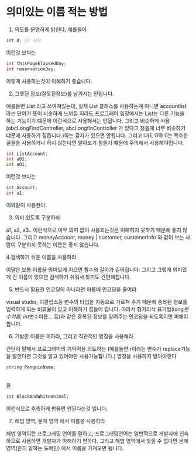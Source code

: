 # 의미있는 이름 적는 방법

1. 의도를 분명하게 밝힌다, 예를들어

```C#
int d; // 시간
```

이런것 보다는

```C#
int thisPageElapsedDay;
int reservationDay;
```

이렇게 사용하는것이 이해하기 좋습니다.
<br/>

2. 그릇된 정보(잘못된정보)를 남겨서는 안됩니다.

예를들면 List 라고 쓰여져있는데, 실제 List 클래스를 사용하는게 아니면 accountlist라는 단어가 뜻이 비슷하게 느껴질 지라도 프로그래머 입장에서는 List는 다른 기능을 하는 기능이기 떄문에 이런식으로 사용해서는 안됩니다.
그리고 비슷하게 사용(abcLongFindController, abcLongfinController 가 있다고 쳤을때 너무 비슷하기 떄문에 사용하기 힘듭니다.)하는 글자가 있으면 안됩니다.
그리고 l과1, O와 0는 특수한 글꼴을 사용하거나 하지 않는다면 알아보기 힘들기 떄문에 주의해서 사용해야됩니다.

```C#
int ListAccount;
int a01;
int aO1;
```

이런것 보다는

```C#
int Account;
int a1;
```

이와같이 사용한다.

3. 의미 있도록 구분하라

a1, a2, a3.. 이런식으로 아무 의미 없이 사용되는것은 이해하지 못하기 때문에 좋지 않습니다.
그리고 moneyAccount, money | customer, customerInfo 와 같이 보는 사람이 구분하지 못하는 이름은 좋지 않습니다.

4.검색하기 쉬운 이름을 사용하라

이말은 보통 이름을 의미있게 지으면 함수의 길이가 길어집니다.
그리고 그렇게 의미있게 긴 이름이 있으면 검색하기 쉬워서 찾기도 간편해집니다.

5. 반드시 필요한 인코딩이 아니라면 이름에 인코딩을 줄여라

visual studio, 이클립스등 변수의 타입을 자동으로 가르쳐 주기 때문에 중복된 정보를 입력하게 되는 비효율이 있고 이해하기 힘들어 집니다.
따라서 헝가리식 표기법(long*변수이름, int*변수이름... 등)과 같은 중복된 정보를 알려주는 인코딩을 되도록이면 피해야합니다.

6. 기발한 이름은 피하라, 그리고 직관적인 명칭을 사용해라

간단히 말해서 프로그래머의 기억력을 의도하는 (예를들면 r이라는 변수가 replace기능을 말한다면 그것을 알고 있어야만 사용가능합니다.) 명칭을 사용하지 말아야한다

```C#
string PenguinName;
```

<br/>
을

```C#
int BlackAndWhiteAnimal;
```

이런식으로 추측하게 만들면 안된다는것 입니다.

7. 해법 영역, 문제 영역 에서 이름을 사용하라

해법 영역이란 프로그래밍 언어를 말하고, 프로그래밍언어는 일반적으로 개발자에 친숙하므로 사용하면 개발자가 이해하기 편하다. 그리고 해법 영역에서 찾을 수 없다면 문제 영역(흔히 말하는 도메인) 에서 이름을 가져오면 됩니다.
